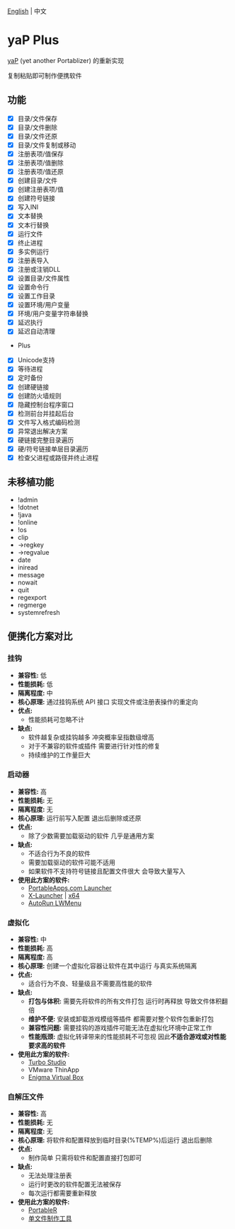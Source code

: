 [English](./README.md) | 中文

# yaP Plus
[yaP](https://yap.rolandtoth.hu) (yet another Portablizer) 的重新实现

复制粘贴即可制作便携软件

## 功能
- [x] 目录/文件保存
- [x] 目录/文件删除
- [x] 目录/文件还原
- [x] 目录/文件复制或移动
- [x] 注册表项/值保存
- [x] 注册表项/值删除
- [x] 注册表项/值还原
- [x] 创建目录/文件
- [x] 创建注册表项/值
- [x] 创建符号链接
- [x] 写入INI
- [x] 文本替换
- [x] 文本行替换
- [x] 运行文件
- [x] 终止进程
- [x] 多实例运行
- [x] 注册表导入
- [x] 注册或注销DLL
- [x] 设置目录/文件属性
- [x] 设置命令行
- [x] 设置工作目录
- [x] 设置环境/用户变量
- [x] 环境/用户变量字符串替换
- [x] 延迟执行
- [x] 延迟自动清理

* Plus
- [x] Unicode支持
- [x] 等待进程
- [x] 定时备份
- [x] 创建硬链接
- [x] 创建防火墙规则
- [x] 隐藏控制台程序窗口
- [x] 检测前台并挂起后台
- [x] 文件写入格式编码检测
- [x] 异常退出解决方案
- [x] 硬链接完整目录遍历
- [x] 硬/符号链接单层目录遍历
- [x] 检查父进程或路径并终止进程

## 未移植功能
* !admin
* !dotnet
* !java
* !online
* !os
* clip
* ->regkey
* ->regvalue
* date
* iniread
* message
* nowait
* quit
* regexport
* regmerge
* systemrefresh

## 便携化方案对比

### 挂钩

*   **兼容性:** 低
*   **性能损耗:** 低
*   **隔离程度:** 中
*   **核心原理:** 通过挂钩系统 API 接口 实现文件或注册表操作的重定向
*   **优点:**
    *   性能损耗可忽略不计
*   **缺点:**
    *   软件越复杂或挂钩越多 冲突概率呈指数级增高
    *   对于不兼容的软件或插件 需要进行针对性的修复
    *   持续维护的工作量巨大

### 启动器

*   **兼容性:** 高
*   **性能损耗:** 无
*   **隔离程度:** 无
*   **核心原理:** 运行前写入配置 退出后删除或还原
*   **优点:**
    *   除了少数需要加载驱动的软件 几乎是通用方案
*   **缺点:**
    *   不适合行为不良的软件
    *   需要加载驱动的软件可能不适用
    *   如果软件不支持符号链接且配置文件很大 会导致大量写入
*   **使用此方案的软件:**
    *   [PortableApps.com Launcher](https://portableapps.com/apps/development/portableapps.com_launcher)
    *   [X-Launcher](https://www.winpenpack.com/en/download.php?view.15) | [x64](https://www.portablefreeware.com/index.php?id=3134)
    *   [AutoRun LWMenu](https://github.com/lwcorp/lwmenu)

### 虚拟化

*   **兼容性:** 中
*   **性能损耗:** 高
*   **隔离程度:** 高
*   **核心原理:** 创建一个虚拟化容器让软件在其中运行 与真实系统隔离
*   **优点:**
    *   适合行为不良、轻量级且不需要高性能的软件
*   **缺点:**
    *   **打包与体积:** 需要先将软件的所有文件打包 运行时再释放 导致文件体积翻倍
    *   **维护不便:** 安装或卸载游戏模组等插件 都需要对整个软件包重新打包
    *   **兼容性问题:** 需要挂钩的游戏插件可能无法在虚拟化环境中正常工作
    *   **性能瓶颈:** 虚拟化转译带来的性能损耗不可忽视 因此**不适合游戏或对性能要求高的软件**
*   **使用此方案的软件:**
    *   [Turbo Studio](https://turbo.net/studio)
    *   VMware ThinApp
    *   [Enigma Virtual Box](https://enigmaprotector.com/en/aboutvb.html)

### 自解压文件

*   **兼容性:** 高
*   **性能损耗:** 无
*   **隔离程度:** 无
*   **核心原理:** 将软件和配置释放到临时目录(%TEMP%)后运行 退出后删除
*   **优点:**
    *   制作简单 只需将软件和配置直接打包即可
*   **缺点:**
    *   无法处理注册表
    *   运行时更改的软件配置无法被保存
    *   每次运行都需要重新释放
*   **使用此方案的软件:**
    *   [PortableR](https://github.com/Shuunen/portabler)
    *   [单文件制作工具](http://wuyou.net/forum.php?mod=viewthread&tid=437991)
